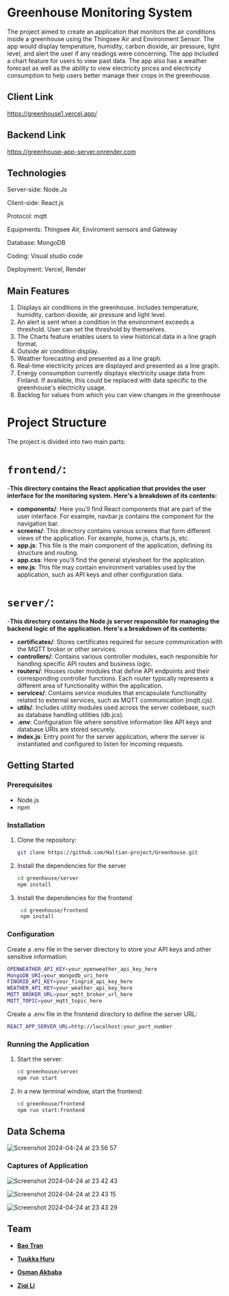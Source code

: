 # Greenhouse Monitoring System


The project aimed to create an application that monitors the air conditions inside a greenhouse using the Thingsee Air and Environment Sensor. The app would display temperature, humidity, carbon dioxide, air pressure, light level, and alert the user if any readings were concerning. The app included a chart feature for users to view past data. The app also has a weather forecast as well as the ability to view electricity prices and electricity consumption to help users better manage their crops in the greenhouse.

## Client Link

https://greenhouse1.vercel.app/

## Backend Link

https://greenhouse-app-server.onrender.com

## Technologies

Server-side: Node.Js

Client-side: React.js

Protocol: mqtt

Equipments: Thingsee Air, Enviroment sensors and Gateway

Database: MongoDB

Coding: Visual studio code

Deployment: Vercel, Render

## Main Features
1. Displays air conditions in the greenhouse. Includes temperature, humidity, carbon dioxide, air pressure and light level.
2. An alert is sent when a condition in the environment exceeds a threshold. User can set the threshold by themselves.
3. The Charts feature enables users to view historical data in a line graph format.
4. Outside air condition display.
5. Weather forecasting and presented as a line graph.
6. Real-time electricity prices are displayed and presented as a line graph.
7. Energy consumption currently displays electricity usage data from Finland. If available, this could be replaced with data specific to the greenhouse's electricity usage.
8. Backlog for values ​​from which you can view changes in the greenhouse

# Project Structure

The project is divided into two main parts:

# `frontend/`: 
-**This directory contains the React application that provides the user interface for the monitoring system. Here's a breakdown of its contents:**
- **components/**: Here you'll find React components that are part of the user interface. For example, navbar.js contains the component for the navigation bar.
- **screens/**: This directory contains various screens that form different views of the application. For example, home.js, charts.js, etc.
- **app.js**: This file is the main component of the application, defining its structure and routing.
- **app.css**: Here you'll find the general stylesheet for the application.
- **env.js**: This file may contain environment variables used by the application, such as API keys and other configuration data.

# `server/`: 
-**This directory contains the Node.js server responsible for managing the backend logic of the application. Here's a breakdown of its contents:**
- **certificates/**: Stores certificates required for secure communication with the MQTT broker or other services.
- **controllers/**: Contains various controller modules, each responsible for handling specific API routes and business logic.
- **routers/**: Houses router modules that define API endpoints and their corresponding controller functions. Each router typically represents a different area of functionality within the application.
- **services/**: Contains service modules that encapsulate functionality related to external services, such as MQTT communication (mqtt.cjs).
- **utils/**: Includes utility modules used across the server codebase, such as database handling utilities (db.jcs).
- **.env**: Configuration file where sensitive information like API keys and database URIs are stored securely.
- **index.js**: Entry point for the server application, where the server is instantiated and configured to listen for incoming requests.
## Getting Started

### Prerequisites

- Node.js
- npm

### Installation

1. Clone the repository:
   ```sh
   git clone https://github.com/Haltian-project/Greenhouse.git

2. Install the dependencies for the server
   ```sh
   cd greenhouse/server
   npm install  

3. Install the dependencies for the frontend
   ```sh
    cd greenhouse/frontend
    npm install

### Configuration
Create a .env file in the server directory to store your API keys and other sensitive information:
   ```sh
   OPENWEATHER_API_KEY=your_openweather_api_key_here
   MongoDB_URI=your_mongodb_uri_here
   FINGRID_API_KEY=your_fingrid_api_key_here
   WEATHER_API_KEY=your_weather_api_key_here
   MQTT_BROKER_URL=your_mqtt_broker_url_here
   MQTT_TOPIC=your_mqtt_topic_here
   ```
Create a .env file in the frontend directory to define the server URL:
```sh
REACT_APP_SERVER_URL=http://localhost:your_port_number
 ```
      
### Running the Application

1. Start the server:
   ```sh
   cd greenhouse/server
   npm run start

2. In a new terminal window, start the frontend: 
   ```sh
   cd greenhouse/frontend
   npm run start:frontend

## Data Schema

![Screenshot 2024-04-24 at 23 56 57](https://github.com/Haltian-project/Greenhouse/assets/28098368/17643cb6-1dcf-48b8-8287-51b1a6b4ff0a)


### Captures of Application

![Screenshot 2024-04-24 at 23 42 43](https://github.com/Haltian-project/Greenhouse/assets/143429680/a29773cd-f779-40cc-b189-a89f23d3e9e9)

![Screenshot 2024-04-24 at 23 43 15](https://github.com/Haltian-project/Greenhouse/assets/28098368/530e29b1-52e1-4ea9-ab2d-56e37121c652)

![Screenshot 2024-04-24 at 23 43 29](https://github.com/Haltian-project/Greenhouse/assets/28098368/6f4a7ed0-d7f4-4514-9bb4-e869aa7e9c12)

## Team

- **[Bao Tran](https://github.com/tranxbao)**

- **[Tuukka Huru](https://github.com/TuukkaHuru)**

- **[Osman Akbaba](https://github.com/OsmanAkbaba)**

- **[Ziqi Li](https://github.com/ZiqiLi28)**
